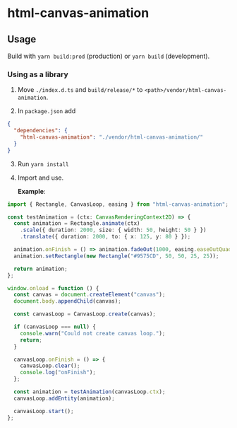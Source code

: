# html-canvas-animation

## Usage

Build with `yarn build:prod` (production) or `yarn build` (development).

### Using as a library

1. Move `./index.d.ts` and `build/release/*` to `<path>/vendor/html-canvas-animation`.

2. In `package.json` add

```json
{
  "dependencies": {
    "html-canvas-animation": "./vendor/html-canvas-animation/"
  }
}
```

3. Run `yarn install`

4. Import and use.

   **Example**:

```typescript
import { Rectangle, CanvasLoop, easing } from "html-canvas-animation";

const testAnimation = (ctx: CanvasRenderingContext2D) => {
  const animation = Rectangle.animate(ctx)
    .scale({ duration: 2000, size: { width: 50, height: 50 } })
    .translate({ duration: 2000, to: { x: 125, y: 80 } });

  animation.onFinish = () => animation.fadeOut(1000, easing.easeOutQuad);
  animation.setRectangle(new Rectangle("#9575CD", 50, 50, 25, 25));

  return animation;
};

window.onload = function () {
  const canvas = document.createElement("canvas");
  document.body.appendChild(canvas);

  const canvasLoop = CanvasLoop.create(canvas);

  if (canvasLoop === null) {
    console.warn("Could not create canvas loop.");
    return;
  }

  canvasLoop.onFinish = () => {
    canvasLoop.clear();
    console.log("onFinish");
  };

  const animation = testAnimation(canvasLoop.ctx);
  canvasLoop.addEntity(animation);

  canvasLoop.start();
};
```
